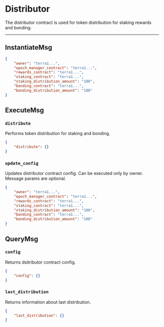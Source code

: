 # Distributor

The distributor contract is used for token distribution for staking rewards
and bonding.

---

## InstantiateMsg

```json
{
    "owner": "terra1...",
    "epoch_manager_contract": "terra1...",
    "rewards_contract": "terra1...",
    "staking_contract": "terra1...",
    "staking_distribution_amount": "100",
    "bonding_contract": "terra1...",
    "bonding_distribution_amount": "100"
}
```

## ExecuteMsg

### `distribute`

Performs token distribution for staking and bonding.

```json
{
    "distribute": {}
}
```

### `update_config`

Updates distributor contract config. Can be executed only by owner.
Message params are optional.

```json
{
    "owner": "terra1...",
    "epoch_manager_contract": "terra1...",
    "rewards_contract": "terra1...",
    "staking_contract": "terra1...",
    "staking_distribution_amount": "100",
    "bonding_contract": "terra1...",
    "bonding_distribution_amount": "100"
}
```

## QueryMsg

### `config`

Returns dsitributor contract config.

```json
{
    "config": {}
}
```

### `last_distribution`

Returns information about last distribution.

```json
{
    "last_distribution": {}
}
```
